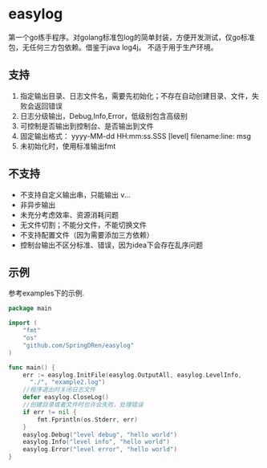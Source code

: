 # easylog

第一个go练手程序。对golang标准包log的简单封装，方便开发测试，仅go标准包，无任何三方包依赖。借鉴于java log4j。 不适于用于生产环境。

## 支持

1. 指定输出目录、日志文件名，需要先初始化；不存在自动创建目录、文件，失败会返回错误
2. 日志分级输出，Debug,Info,Error，低级别包含高级别
3. 可控制是否输出到控制台、是否输出到文件
4. 固定输出格式： yyyy-MM-dd HH:mm:ss.SSS [level] filename:line: msg
5. 未初始化时，使用标准输出fmt

## 不支持

- 不支持自定义输出串，只能输出 v...
- 非异步输出
- 未充分考虑效率、资源消耗问题
- 无文件切割；不能分文件，不能切换文件
- 不支持配置文件（因为需要添加三方依赖）
- 控制台输出不区分标准、错误，因为idea下会存在乱序问题

## 示例

参考examples下的示例.

```go
package main

import (
    "fmt"
    "os"
    "github.com/SpringDRen/easylog"
)

func main() {
    err := easylog.InitFile(easylog.OutputAll, easylog.LevelInfo,  
      "./", "example2.log")  
    //程序退出时关闭日志文件
    defer easylog.CloseLog()
    //创建目录或者文件时也许会失败，处理错误
    if err != nil {
        fmt.Fprintln(os.Stderr, err)
    }
    easylog.Debug("level debug", "hello world")
    easylog.Info("level info", "hello world")
    easylog.Error("level error", "hello world")
}
```
